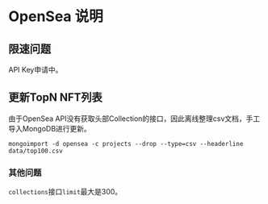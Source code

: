 # OpenSea 说明

## 限速问题

API Key申请中。

## 更新TopN NFT列表

由于OpenSea API没有获取头部Collection的接口，因此离线整理csv文档，手工导入MongoDB进行更新。

```shell
mongoimport -d opensea -c projects --drop --type=csv --headerline data/top100.csv
```

### 其他问题

`collections`接口`limit`最大是300。